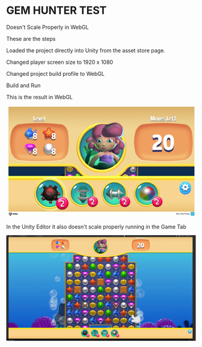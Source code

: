 # GEM HUNTER TEST

Doesn't Scale Properly in WebGL

These are the steps

Loaded the project directly into Unity from the asset store page.

Changed player screen size to 1920 x 1080

Changed project build profile to WebGL

Build and Run

This is the result in WebGL 

![WebGL Result](https://github.com/kellycode/GemHunter/blob/main/GemHunter_WebGL.jpg)

In the Unity Editor it also doesn't scale properly running in the Game Tab

![Editor Result](https://github.com/kellycode/GemHunter/blob/main/GemHunter_Editor.jpg)
